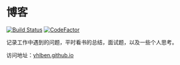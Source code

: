 # 博客

[![Build Status](https://www.travis-ci.org/yhlben/blog.svg?branch=master)](https://www.travis-ci.org/yhlben/blog)
[![CodeFactor](https://www.codefactor.io/repository/github/yhlben/blog/badge)](https://www.codefactor.io/repository/github/yhlben/blog)

记录工作中遇到的问题，平时看书的总结，面试题，以及一些个人思考。

访问地址：[yhlben.github.io](https://yhlben.github.io/)